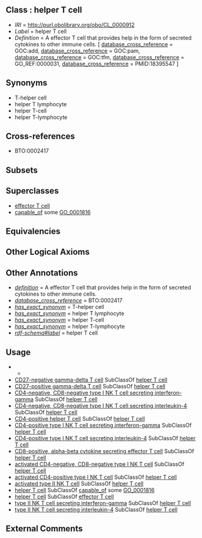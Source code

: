 
## Class : helper T cell

 * *IRI* = http://purl.obolibrary.org/obo/CL_0000912
 * *Label* = helper T cell
 * *Definition* = A effector T cell that provides help in the form of secreted cytokines to other immune cells. [ [database_cross_reference](../../ef/oboInOwl#hasDbXref.md) = GOC:add, [database_cross_reference](../../ef/oboInOwl#hasDbXref.md) = GOC:pam, [database_cross_reference](../../ef/oboInOwl#hasDbXref.md) = GOC:tfm, [database_cross_reference](../../ef/oboInOwl#hasDbXref.md) = GO_REF:0000031, [database_cross_reference](../../ef/oboInOwl#hasDbXref.md) = PMID:18395547 ]

## Synonyms

 * T-helper cell
 * helper T lymphocyte
 * helper T-cell
 * helper T-lymphocyte

## Cross-references

 * BTO:0002417

## Subsets


## Superclasses

 * [effector T cell](../../CL/11/CL_0000911.md)
 * [capable_of](../../RO/15/RO_0002215.md) some [GO_0001816](../../GO/16/GO_0001816.md)

## Equivalencies


## Other Logical Axioms


## Other Annotations

 * *[definition](../../IAO/15/IAO_0000115.md)* = A effector T cell that provides help in the form of secreted cytokines to other immune cells.
 * *[database_cross_reference](../../ef/oboInOwl#hasDbXref.md)* = BTO:0002417
 * *[has_exact_synonym](../../ym/oboInOwl#hasExactSynonym.md)* = T-helper cell
 * *[has_exact_synonym](../../ym/oboInOwl#hasExactSynonym.md)* = helper T lymphocyte
 * *[has_exact_synonym](../../ym/oboInOwl#hasExactSynonym.md)* = helper T-cell
 * *[has_exact_synonym](../../ym/oboInOwl#hasExactSynonym.md)* = helper T-lymphocyte
 * *[rdf-schema#label](../../el/rdf-schema#label.md)* = helper T cell

## Usage

 * -
 * [CD27-negative gamma-delta T cell](../../CL/25/CL_0002125.md) SubClassOf [helper T cell](../../CL/12/CL_0000912.md)
 * [CD27-positive gamma-delta T cell](../../CL/24/CL_0002124.md) SubClassOf [helper T cell](../../CL/12/CL_0000912.md)
 * [CD4-negative, CD8-negative type I NK T cell secreting interferon-gamma](../../CL/29/CL_0000929.md) SubClassOf [helper T cell](../../CL/12/CL_0000912.md)
 * [CD4-negative, CD8-negative type I NK T cell secreting interleukin-4](../../CL/30/CL_0000930.md) SubClassOf [helper T cell](../../CL/12/CL_0000912.md)
 * [CD4-positive helper T cell](../../CL/92/CL_0000492.md) SubClassOf [helper T cell](../../CL/12/CL_0000912.md)
 * [CD4-positive type I NK T cell secreting interferon-gamma](../../CL/26/CL_0000926.md) SubClassOf [helper T cell](../../CL/12/CL_0000912.md)
 * [CD4-positive type I NK T cell secreting interleukin-4](../../CL/27/CL_0000927.md) SubClassOf [helper T cell](../../CL/12/CL_0000912.md)
 * [CD8-positive, alpha-beta cytokine secreting effector T cell](../../CL/08/CL_0000908.md) SubClassOf [helper T cell](../../CL/12/CL_0000912.md)
 * [activated CD4-negative, CD8-negative type I NK T cell](../../CL/28/CL_0000928.md) SubClassOf [helper T cell](../../CL/12/CL_0000912.md)
 * [activated CD4-positive type I NK T cell](../../CL/25/CL_0000925.md) SubClassOf [helper T cell](../../CL/12/CL_0000912.md)
 * [activated type II NK T cell](../../CL/31/CL_0000931.md) SubClassOf [helper T cell](../../CL/12/CL_0000912.md)
 * [helper T cell](../../CL/12/CL_0000912.md) SubClassOf [capable_of](../../RO/15/RO_0002215.md) some [GO_0001816](../../GO/16/GO_0001816.md)
 * [helper T cell](../../CL/12/CL_0000912.md) SubClassOf [effector T cell](../../CL/11/CL_0000911.md)
 * [type II NK T cell secreting interferon-gamma](../../CL/32/CL_0000932.md) SubClassOf [helper T cell](../../CL/12/CL_0000912.md)
 * [type II NK T cell secreting interleukin-4](../../CL/33/CL_0000933.md) SubClassOf [helper T cell](../../CL/12/CL_0000912.md)

## External Comments

